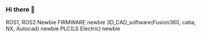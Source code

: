 ### Hi there 👋
ROS1, ROS2 Newbie
FIRMWARE newbie
3D_CAD_software(Fusion360, catia, NX, Autocad) newbie
PLC(LS Electric) newbie

###
###
###
<!--
**RohWS/RohWS** is a ✨ _special_ ✨ repository because its `README.md` (this file) appears on your GitHub profile.

Here are some ideas to get you started:

- 🔭 I’m currently working on ...
- 🌱 I’m currently learning ...
- 👯 I’m looking to collaborate on ...
- 🤔 I’m looking for help with ...
- 💬 Ask me about ...
- 📫 How to reach me: ...
- 😄 Pronouns: ...
- ⚡ Fun fact: ...
-->
